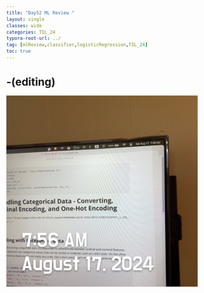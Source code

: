 ```yaml
---
title: "Day52 ML Review "
layout: single
classes: wide
categories: TIL_24
typora-root-url: ../
tag: [mlReview,classifier,logisticRegression,TIL_24]
toc: true 
---
```


# -(editing)

![EA0B6E3A-317F-4054-931E-F2787C19249E](/images/2024-08-17-TIL24_Day54/EA0B6E3A-317F-4054-931E-F2787C19249E.jpeg)

<br><br>

